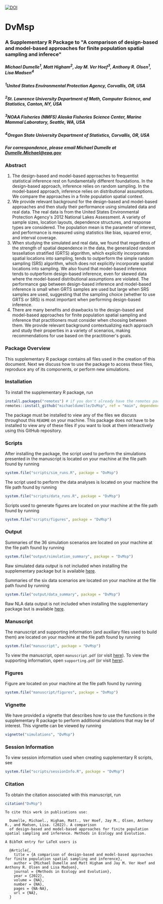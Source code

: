 [![DOI](https://zenodo.org/badge/332001897.svg)](https://zenodo.org/badge/latestdoi/332001897)

# DvMsp

### A Supplementary R Package to "A comparison of design-based and model-based approaches for finite population spatial sampling and inferece"

##### Michael Dumelle<sup>1</sup>, Matt Higham<sup>2</sup>, Jay M. Ver Hoef<sup>3</sup>, Anthony R. Olsen<sup>1</sup>, Lisa Madsen<sup>4</sup>

##### <sup>1</sup>United States Environmental Protection Agency, Corvallis, OR, USA
##### <sup>2</sup>St. Lawrence University Department of Math, Computer Science, and Statistics, Canton, NY, USA
##### <sup>3</sup>NOAA Fisheries (NMFS) Alaska Fisheries Science Center, Marine Mammal Laboratory, Seattle, WA, USA
##### <sup>4</sup>Oregon State University Department of Statistics, Corvallis, OR, USA
##### For correspondence, please email Michael Dumelle at Dumelle.Michael@epa.gov

### Abstract

  1.   The design-based and model-based approaches to frequentist statistical inference rest on fundamentally different foundations. In the design-based approach, inference relies on random sampling. In the model-based approach, inference relies on distributional assumptions. We compare the approaches in a finite population spatial context.
  2. We provide relevant background for the design-based and model-based approaches and then study their performance using simulated data and real data. The real data is from the United States Environmental Protection Agency's 2012 National Lakes Assessment. A variety of sample sizes, location layouts, dependence structures, and response types are considered. The population mean is the parameter of interest, and performance is measured using statistics like bias, squared error, and interval coverage.
  3. When studying the simulated and real data, we found that regardless of the strength of spatial dependence in the data, the generalized random tessellation stratified (GRTS) algorithm, which explicitly incorporates spatial locations into sampling, tends to outperform the simple random sampling (SRS) algorithm, which does not explicitly incorporate spatial locations into sampling. We also found that model-based inference tends to outperform design-based inference, even for skewed data where the model-based distributional assumptions are violated. The performance gap between design-based inference and model-based inference is small when GRTS samples are used but large when SRS samples are used, suggesting that the sampling choice (whether to use GRTS or SRS) is most important when performing design-based inference.
  4. There are many benefits and drawbacks to the design-based and model-based approaches for finite population spatial sampling and inference that practitioners must consider when choosing between them. We provide relevant background contextualizing each approach and study their properties in a variety of scenarios, making recommendations for use based on the practitioner's goals.

### Package Overview

This supplementary R package contains all files used in the creation of this document. Next we discuss how to use the package to access these files, reproduce any of its components, or perform new simulations.

### Installation

To install the supplementary R package, run
```r
install.packages("remotes") # if you don't already have the remotes package installed
remotes::install_github("michaeldumelle/DvMsp", ref = "main", dependencies = TRUE)
```

The package must be installed to view any of the files we discuss throughout this `README` on your machine. This package does not have to be installed to view any of these files if you want to look at them interactively using this GitHub repository.

### Scripts

After installing the package, the script used to perform the simulations presented in the manuscript is located on your machine at the file path found by running
```r
system.file("scripts/sim_runs.R", package = "DvMsp")
```

The script used to perform the data analyses is located on your machine the file path found by running
```r
system.file("scripts/data_runs.R", package = "DvMsp")
```

Scripts used to generate figures are located on your machine at the file path found by running
```r
system.file("scripts/figures", package = "DvMsp")
```

### Output

Summaries of the 36 simulation scenarios are located on your machine at the file path found by running
```r
system.file("output/simulation_summary", package = "DvMsp")
```

Raw simulated data output is not included when installing the supplementary package but is available [here](https://github.com/michaeldumelle/DvMsp/tree/main/inst/output/simulation_raw).

Summaries of the six data scenarios are located on your machine at the file path found by running
```r
system.file("output/data_summary", package = "DvMsp")
```

Raw NLA data output is not included when installing the supplementary package but is available [here](https://github.com/michaeldumelle/DvMsp/tree/main/inst/output/data_raw).

### Manuscript

The manuscript and supporting information (and auxiliary files used to build them) are located on your machine at the file path found by running
```r
system.file("manuscript", package = "DvMsp")
```

To view the manuscript, open `manuscript.pdf` (or visit [here](https://github.com/michaeldumelle/DvMsp/blob/main/inst/manuscript/manuscript.pdf)). To view the supporting information, open `supporting.pdf` (or visit [here](https://github.com/michaeldumelle/DvMsp/blob/main/inst/manuscript/supporting.pdf)).

### Figures

Figure are located on your machine at the file path found by running
```r
system.file("manuscript/figures", package = "DvMsp")
```

### Vignette

We have provided a vignette that describes how to use the functions in the supplementary R package to perform additional simulations that may be of interest. This vignette can be viewed by running
```r
vignette("simulations", "DvMsp")
```

### Session Information

To view session information used when creating supplementary R scripts, see
```r
system.file("scripts/sessionInfo.R", package = "DvMsp")
```

### Citation

To obtain the citation associated with this manuscript, run
```r
citation("DvMsp")
```

```
To cite this work in publications use:

  Dumelle, Michael., Higham, Matt., Ver Hoef, Jay M., Olsen, Anthony R., and Madsen, Lisa. (2022). A comparison
  of design-based and model-based approaches for finite population spatial sampling and inference. Methods in Ecology and Evolution.

A BibTeX entry for LaTeX users is

  @Article{,
    title = {A comparison of design-based and model-based approaches for finite population spatial sampling and inference},
    author = {Michael Dumelle and Matt Higham and Jay M. Ver Hoef and Anthony R. Olsen and Lisa Madsen},
    journal = {Methods in Ecology and Evolution},
    year = {2022},
    volume = {NA},
    number = {NA},
    pages = {NA-NA},
    url = {NA},
  }

```
